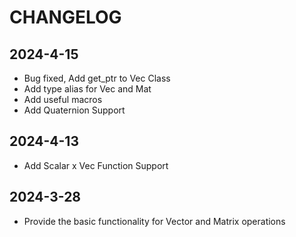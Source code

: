 # CHANGELOG
## 2024-4-15
- Bug fixed, Add get_ptr to Vec Class
- Add type alias for Vec and Mat
- Add useful macros
- Add Quaternion Support

## 2024-4-13
- Add Scalar x Vec Function Support

## 2024-3-28
- Provide the basic functionality for Vector and Matrix operations
